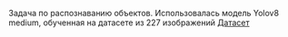 Задача по распознаванию объектов. Использовалась модель Yolov8 medium, обученная на датасете из 227 изображений [Датасет](https://universe.roboflow.com/plantrecognition-kd7na/plant-recognition-wbhud/dataset/1)
